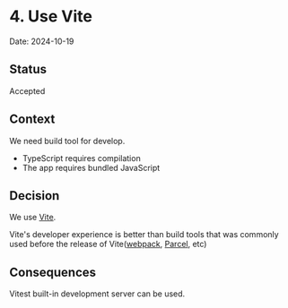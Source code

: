 # 4. Use Vite

Date: 2024-10-19

## Status

Accepted

## Context

We need build tool for develop.

- TypeScript requires compilation
- The app requires bundled JavaScript

## Decision

We use [Vite](https://ja.vite.dev/).

Vite's developer experience is better than build tools that was commonly used before the release of Vite([webpack](https://webpack.js.org/), [Parcel](https://ja.parceljs.org/), etc)

## Consequences

Vitest built-in development server can be used.
